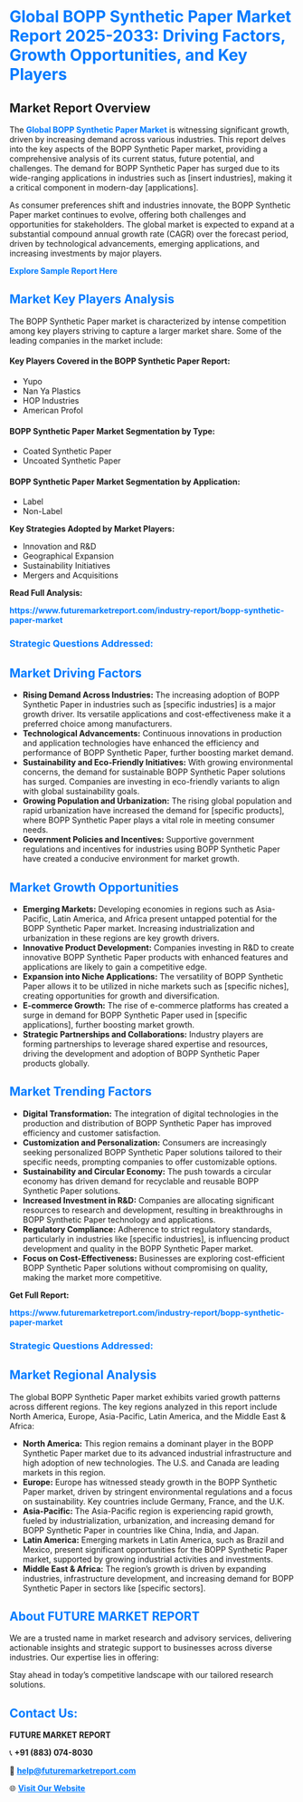 <h1 style="color: #007BFF;">Global BOPP Synthetic Paper Market Report 2025-2033: Driving Factors, Growth Opportunities, and Key Players</h1>

<section id="overview">
<h2>Market Report Overview</h2>
<p>The <a href="https://www.futuremarketreport.com/industry-report/bopp-synthetic-paper-market" style="color: #007BFF; text-decoration: none;"><strong>Global BOPP Synthetic Paper Market</strong></a> is witnessing significant growth, driven by increasing demand across various industries. This report delves into the key aspects of the BOPP Synthetic Paper market, providing a comprehensive analysis of its current status, future potential, and challenges. The demand for BOPP Synthetic Paper has surged due to its wide-ranging applications in industries such as [insert industries], making it a critical component in modern-day [applications].</p>
<p>As consumer preferences shift and industries innovate, the BOPP Synthetic Paper market continues to evolve, offering both challenges and opportunities for stakeholders. The global market is expected to expand at a substantial compound annual growth rate (CAGR) over the forecast period, driven by technological advancements, emerging applications, and increasing investments by major players.</p>
</section>

<section id="overview">
<p><a href="https://www.futuremarketreport.com/request-sample/reportId=53311" style="color: #007BFF; text-decoration: none;"><strong>Explore Sample Report Here</strong></a></p>
</section>

<section id="key-players">
<h2 style="color: #007BFF;">Market Key Players Analysis</h2>
<p>The BOPP Synthetic Paper market is characterized by intense competition among key players striving to capture a larger market share. Some of the leading companies in the market include:</p>
<h4>Key Players Covered in the BOPP Synthetic Paper Report:</h4>
<ul><li>Yupo</li><li>Nan Ya Plastics</li><li>HOP Industries</li><li>American Profol</li></ul>
<h4>BOPP Synthetic Paper Market Segmentation by Type:</h4>
<ul><li>Coated Synthetic Paper</li><li>Uncoated Synthetic Paper</li></ul>

<h4>BOPP Synthetic Paper Market Segmentation by Application:</h4>
<ul><li>Label</li><li>Non-Label</li></ul>
<p><strong>Key Strategies Adopted by Market Players:</strong></p>
<ul>
<li>Innovation and R&D</li>
<li>Geographical Expansion</li>
<li>Sustainability Initiatives</li>
<li>Mergers and Acquisitions</li>
</ul>
</section>

<section>
<p><strong>Read Full Analysis: </strong></p><a href="https://www.futuremarketreport.com/industry-report/bopp-synthetic-paper-market" style="color: #007BFF; text-decoration: none;"><strong>https://www.futuremarketreport.com/industry-report/bopp-synthetic-paper-market</strong></a>
<h3 style="color: #007BFF;">Strategic Questions Addressed:</h3>
</section>

<section id="driving-factors">
<h2 style="color: #007BFF;">Market Driving Factors</h2>
<ul>
<li><strong>Rising Demand Across Industries:</strong> The increasing adoption of BOPP Synthetic Paper in industries such as [specific industries] is a major growth driver. Its versatile applications and cost-effectiveness make it a preferred choice among manufacturers.</li>
<li><strong>Technological Advancements:</strong> Continuous innovations in production and application technologies have enhanced the efficiency and performance of BOPP Synthetic Paper, further boosting market demand.</li>
<li><strong>Sustainability and Eco-Friendly Initiatives:</strong> With growing environmental concerns, the demand for sustainable BOPP Synthetic Paper solutions has surged. Companies are investing in eco-friendly variants to align with global sustainability goals.</li>
<li><strong>Growing Population and Urbanization:</strong> The rising global population and rapid urbanization have increased the demand for [specific products], where BOPP Synthetic Paper plays a vital role in meeting consumer needs.</li>
<li><strong>Government Policies and Incentives:</strong> Supportive government regulations and incentives for industries using BOPP Synthetic Paper have created a conducive environment for market growth.</li>
</ul>
</section>

<section id="growth-opportunities">
<h2 style="color: #007BFF;">Market Growth Opportunities</h2>
<ul>
<li><strong>Emerging Markets:</strong> Developing economies in regions such as Asia-Pacific, Latin America, and Africa present untapped potential for the BOPP Synthetic Paper market. Increasing industrialization and urbanization in these regions are key growth drivers.</li>
<li><strong>Innovative Product Development:</strong> Companies investing in R&D to create innovative BOPP Synthetic Paper products with enhanced features and applications are likely to gain a competitive edge.</li>
<li><strong>Expansion into Niche Applications:</strong> The versatility of BOPP Synthetic Paper allows it to be utilized in niche markets such as [specific niches], creating opportunities for growth and diversification.</li>
<li><strong>E-commerce Growth:</strong> The rise of e-commerce platforms has created a surge in demand for BOPP Synthetic Paper used in [specific applications], further boosting market growth.</li>
<li><strong>Strategic Partnerships and Collaborations:</strong> Industry players are forming partnerships to leverage shared expertise and resources, driving the development and adoption of BOPP Synthetic Paper products globally.</li>
</ul>
</section>

<section id="trending-factors">
<h2 style="color: #007BFF;">Market Trending Factors</h2>
<ul>
<li><strong>Digital Transformation:</strong> The integration of digital technologies in the production and distribution of BOPP Synthetic Paper has improved efficiency and customer satisfaction.</li>
<li><strong>Customization and Personalization:</strong> Consumers are increasingly seeking personalized BOPP Synthetic Paper solutions tailored to their specific needs, prompting companies to offer customizable options.</li>
<li><strong>Sustainability and Circular Economy:</strong> The push towards a circular economy has driven demand for recyclable and reusable BOPP Synthetic Paper solutions.</li>
<li><strong>Increased Investment in R&D:</strong> Companies are allocating significant resources to research and development, resulting in breakthroughs in BOPP Synthetic Paper technology and applications.</li>
<li><strong>Regulatory Compliance:</strong> Adherence to strict regulatory standards, particularly in industries like [specific industries], is influencing product development and quality in the BOPP Synthetic Paper market.</li>
<li><strong>Focus on Cost-Effectiveness:</strong> Businesses are exploring cost-efficient BOPP Synthetic Paper solutions without compromising on quality, making the market more competitive.</li>
</ul>
</section>

<section>
<p><strong>Get Full Report: </strong></p><a href="https://www.futuremarketreport.com/industry-report/bopp-synthetic-paper-market" style="color: #007BFF; text-decoration: none;"><strong>https://www.futuremarketreport.com/industry-report/bopp-synthetic-paper-market</strong></a>
<h3 style="color: #007BFF;">Strategic Questions Addressed:</h3>
</section>


<section id="regional-analysis">
<h2 style="color: #007BFF;">Market Regional Analysis</h2>
<p>The global BOPP Synthetic Paper market exhibits varied growth patterns across different regions. The key regions analyzed in this report include North America, Europe, Asia-Pacific, Latin America, and the Middle East & Africa:</p>
<ul>
<li><strong>North America:</strong> This region remains a dominant player in the BOPP Synthetic Paper market due to its advanced industrial infrastructure and high adoption of new technologies. The U.S. and Canada are leading markets in this region.</li>
<li><strong>Europe:</strong> Europe has witnessed steady growth in the BOPP Synthetic Paper market, driven by stringent environmental regulations and a focus on sustainability. Key countries include Germany, France, and the U.K.</li>
<li><strong>Asia-Pacific:</strong> The Asia-Pacific region is experiencing rapid growth, fueled by industrialization, urbanization, and increasing demand for BOPP Synthetic Paper in countries like China, India, and Japan.</li>
<li><strong>Latin America:</strong> Emerging markets in Latin America, such as Brazil and Mexico, present significant opportunities for the BOPP Synthetic Paper market, supported by growing industrial activities and investments.</li>
<li><strong>Middle East & Africa:</strong> The region’s growth is driven by expanding industries, infrastructure development, and increasing demand for BOPP Synthetic Paper in sectors like [specific sectors].</li>
</ul>
</section>

<footer>
<h2 style="color: #007BFF;">About FUTURE MARKET REPORT</h2>
<p>We are a trusted name in market research and advisory services, delivering actionable insights and strategic support to businesses across diverse industries. Our expertise lies in offering:</p>

<p>Stay ahead in today’s competitive landscape with our tailored research solutions.</p>

<h2 style="color: #007BFF;">Contact Us:</h2>
<p><strong>FUTURE MARKET REPORT</strong></p>
<p>📞 <strong>+91 (883) 074-8030</strong></p>
<p>📧 <strong><a href="mailto:help@futuremarketreport.com" style="color: #007BFF;">help@futuremarketreport.com</a></strong></p>
<p>🌐 <strong><a href="https://www.futuremarketreport.com/" style="color: #007BFF;">Visit Our Website</a></strong></p>
</footer>